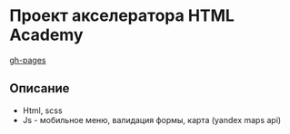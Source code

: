 # Проект акселератора HTML Academy

[gh-pages](https://alex-v-10.github.io/kruizy-v-antarktiku/)

## Описание  
* Html, scss  
* Js - мобильное меню, валидация формы, карта (yandex maps api)  
